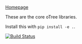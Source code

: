 [Homepage](http://www.otree.org/)

These are the core oTree libraries.

Install this with `pip install -e .`.

[![Build Status](https://travis-ci.org/oTree-org/otree-core.svg?branch=master)](https://travis-ci.org/oTree-org/otree-core)
